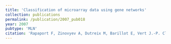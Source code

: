 ```yaml
---
title: 'Classification of microarray data using gene networks'
collection: publications
permalink: /publication/2007_pub018
year: 2007
pubtype: 'MLN'
citation: 'Rapaport F, Zinovyev A, Dutreix M, Barillot E, Vert J.-P. Classification of microarray data using gene networks. 2007. <i>BMC Bioinformatics</i> <b>8</b>:35.'
---
```

